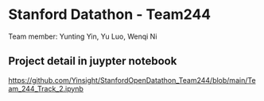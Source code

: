# Stanford Datathon - Team244

Team member: Yunting Yin, Yu Luo, Wenqi Ni

## Project detail in juypter notebook

https://github.com/Yinsight/StanfordOpenDatathon_Team244/blob/main/Team_244_Track_2.ipynb
